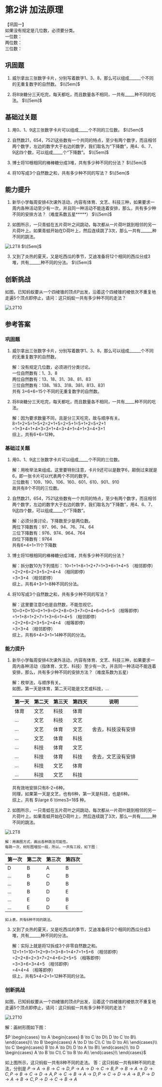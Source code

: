 # 第2讲 加法原理

【巩固一】   
如果没有规定是几位数，必须要分类。   
一位数：  
两位数：  
三位数：  

## 巩固题

1. 威尔拿出三张数字卡片，分别写着数字1、3、8，那么可以组成______个不同的无重复数字的自然数。
$\\[5em]$

2. 将8块糖分三天吃完，每天都吃，而且数量各不相同，一共有_____种不同的吃法。
$\\[5em]$
   
## 基础过关题

1. 用0、1、9这三张数字卡片可以组成_____个不同的三位数。
$\\[5em]$

2. 自然数21，654，7521这些数有一个共同的特点，至少有两个数字，而且相邻两个数字，左边的数字大于右边的数字，我们取名为“下降数”，用4、6、7、9这四个数，可以组成_____个“下降数”。
$\\[5em]$

3. 博士将10根相同的棒棒糖分成3堆，共有多少种不同的分法？
$\\[5em]$

4. 将10写成3个自然数之和，共有多少种不同的写法？
$\\[5em]$
   
## 能力提升

1. 新华小学每周安排4次课外活动，内容有体育、文艺、科技三种，如果要求一周内各种活动至少有一次，并且同一种活动不能连着安排，那么，共有多少种不同的安排方法？（难度系数五星*****）
$\\[5em]$

2. 如图所示，一只青蛙在五片荷叶之间跳动，每次都从一片荷叶跳到相邻的另一片荷叶上。如果青蛙开始在D荷叶上，然后连续跳了3次，那么一共有______种不同的跳法。

![L2T8](image/第2讲T8.png)
$\\[5em]$

3. 又到了炎热的夏天，又是吃西瓜的季节，艾迪准备将12个相同的西瓜分成3堆，共有______种不同的分法。
$\\[5em]$

## 创新挑战

如图，已知蚂蚁要从一个四棱锥的顶点P出发，沿着这个四棱锥的棱依次不重复地走遍5个顶点即停止，请问：这只蚂蚁一共有多少种不同的走法？

![L2T10](image/第2讲T10.png)

## 参考答案

### 巩固题

1. 威尔拿出三张数字卡片，分别写着数字1、3、8，那么可以组成______个不同的无重复数字的自然数。

    解：没有规定几位数，必须进行分类讨论。  
    一位自然数有：1、3、8  
    两位自然数有：13、18、31、38、81、83  
    三位自然数有：138、183、318、381、813、831  
    共有 3+6+6=15个不同的无重复数字的自然数。

2. 将8块糖分三天吃完，每天都吃，而且数量各不相同，一共有_____种不同的吃法。

    解：因为要求数量不同，且是分三天吃完，故与顺序有关。   
    8=1+2+5=1+5+2=2+1+5=2+5+1=5+1+2=5+2+1  
     =1+3+4=1+4+3=3+1+4=3+4+1=4+1+3=4+3+1  
    综上，共有6+6=12种。 
   
### 基础过关题

1. 用0、1、9这三张数字卡片可以组成_____个不同的三位数。

    解：用枚举法来组成。这里要特别注意，卡片9还可以是数字6，颠倒过来就是6，即一张卡片可以代表两个不同的数字。  
    三位数有：109、190、106、160、601、610、901、910   
    故共有8个不同的三位数。

2. 自然数21，654，7521这些数有一个共同的特点，至少有两个数字，而且相邻两个数字，左边的数字大于右边的数字，我们取名为“下降数”，用4、6、7、9这四个数，可以组成_____个“下降数”。

    解：必须分类讨论，下降数至少是两位数。  
    两位下降数有：97、96、94、76、74、64  
    三位下降数有：976、974、964、764  
    四位下降数有：9764  
    共有6+4+1=11个下降数

3. 博士将10根相同的棒棒糖分成3堆，共有多少种不同的分法？

    解：拆分数10为下列情形：
    10=1+1+8=1+2+7=1+3+6=1+4+5 （相邻即停）  
      =2+2+6=2+3+5=2+4+4 （相同即停）  
      =3+3+4 （相邻即停）  
    综上，共有4+3+1=8种不同的分法。      

4. 将10写成3个自然数之和，共有多少种不同的写法？

    解：这里要注意0也是自然数，不能忽视它。  
    10=0+0+10=0+1+9=0+2+8=0+3+7=0+4+6=0+5+5 （相等即停）  
      =1+1+8=1+2+7=1+3+6=1+4+5 （相邻即停）  
      =2+2+6=2+3+5=2+4+4 （相等即停）   
      =3+3+4 （相邻即停）  
    综上，共有6+4+3+1=14种不同的分法。  

### 能力提升

1. 新华小学每周安排4次课外活动，内容有体育、文艺、科技三种，如果要求一周内各种活动（指体育、文艺、科技）至少有一次，并且同一种活动不能连着安排，那么，共有多少种不同的安排方法？（难度系数为五星）

    解：枚举法，与顺序有关。  
    如图，第一天是体育，第二天可能是文艺或科技，...

    |第一天|第二天|第三天|第四天|说明|
    |-----|-----|-----|------|-----|
    |体育 |文艺 |科技  |体育  ||
    |...  | 文艺|科技  |文艺  ||
    |...  | 文艺|体育  |文艺  |舍去，科技没有安排|
    |...  | 文艺|体育  |科技  ||
    |...  |科技 |体育  |文艺  ||
    |...  |科技 |体育  |科技  |舍去，文艺没有安排|
    |...  |科技 |文艺  |体育  |
    |...  |科技 |文艺  |科技  |

    共有效地安排只有8-2=6种。  
    同理，如果第一天是文艺，也有6种，第一天是科技，也是6种。  
    综上，共有 $\large 6 \times3=18$ 种。  

2. 如图所示，一只青蛙在五片荷叶之间跳动，每次都从一片荷叶跳到相邻的另一片荷叶上。如果青蛙开始在D荷叶上，然后连续跳了3次，那么一共有______种不同的跳法。

![L2T8](image/第2讲T8.png)

    解：用画图方式，画出各种跳法可能性。
    每跳一次，树形图增加一段，所以，一共有三段，如下图：

|第一次|第二次|第三次|第四次|
|-----|-----|-----|------|
|D    |B |A  |B  |
|...  | B|C  |B  |
|...  |B |D  |B  |
|...  |B |D  |E  |
|...  |E |D  |B  |
|...  |E |D  |E  |

    如上表，共有6种不同的跳法。

3. 又到了炎热的夏天，又是吃西瓜的季节，艾迪准备将12个相同的西瓜分成3堆，共有______种不同的分法。

    解：实际上就是将12拆成3个非零自然数之和。   
    12=1+1+10=1+2+9=1+3+8=1+4+7=1+5+6 （相邻即停）  
      =2+2+8=2+3+7=2+4+6=2+5+5 （相等即停）  
      =3+3+6=3+4+5 （相邻即停）   
      =4+4+4 （相等即停）   
    综上，共有5+4+2+1=12种不同的分法。  

### 创新挑战

如图，已知蚂蚁要从一个四棱锥的顶点P出发，沿着这个四棱锥的棱依次不重复地走遍5个顶点即停止，请问：这只蚂蚁一共有多少种不同的走法？

![L2T10](image/第2讲T10.png)

解：画树形图如下图：

$P \begin{cases}
\to A \begin{cases} B \to C \to D\\ D \to C \to B\\ \end{cases}\\
\to B \begin{cases} A \to D \to C\\ C \to D \to A\\ \end{cases}\\
\to C \begin{cases} B \to A \to D\\ D \to A \to B\\ \end{cases}\\
\to D \begin{cases} A \to B \to C\\ C \to B \to A\\ \end{cases}\\
\end{cases}$

如上图所示，这只蚂蚁一共有8种不同的走法。
答：这只蚂蚁一共有8种不同的走法，分别是 $P\to A\to B\to C\to D,P\to A\to D\to C\to B,P\to B\to A\to D\to C,P\to B\to C\to D\to A,P\to C\to B\to A\to D,P\to C\to D\to A\to B,P\to D\to A\to B\to C,P\to D\to C\to B\to A$